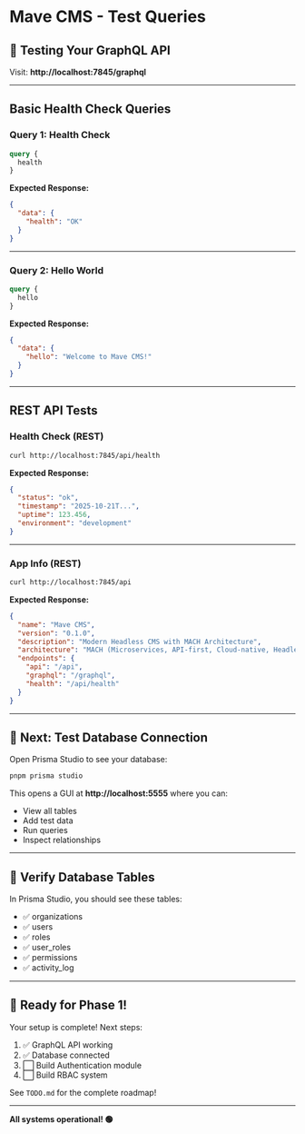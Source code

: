 # Mave CMS - Test Queries

## 🧪 Testing Your GraphQL API

Visit: **http://localhost:7845/graphql**

---

## Basic Health Check Queries

### Query 1: Health Check

```graphql
query {
  health
}
```

**Expected Response:**

```json
{
  "data": {
    "health": "OK"
  }
}
```

---

### Query 2: Hello World

```graphql
query {
  hello
}
```

**Expected Response:**

```json
{
  "data": {
    "hello": "Welcome to Mave CMS!"
  }
}
```

---

## REST API Tests

### Health Check (REST)

```bash
curl http://localhost:7845/api/health
```

**Expected Response:**

```json
{
  "status": "ok",
  "timestamp": "2025-10-21T...",
  "uptime": 123.456,
  "environment": "development"
}
```

---

### App Info (REST)

```bash
curl http://localhost:7845/api
```

**Expected Response:**

```json
{
  "name": "Mave CMS",
  "version": "0.1.0",
  "description": "Modern Headless CMS with MACH Architecture",
  "architecture": "MACH (Microservices, API-first, Cloud-native, Headless)",
  "endpoints": {
    "api": "/api",
    "graphql": "/graphql",
    "health": "/api/health"
  }
}
```

---

## 🎯 Next: Test Database Connection

Open Prisma Studio to see your database:

```bash
pnpm prisma studio
```

This opens a GUI at **http://localhost:5555** where you can:

- View all tables
- Add test data
- Run queries
- Inspect relationships

---

## 🧪 Verify Database Tables

In Prisma Studio, you should see these tables:

- ✅ organizations
- ✅ users
- ✅ roles
- ✅ user_roles
- ✅ permissions
- ✅ activity_log

---

## 🚀 Ready for Phase 1!

Your setup is complete! Next steps:

1. ✅ GraphQL API working
2. ✅ Database connected
3. ⬜ Build Authentication module
4. ⬜ Build RBAC system

See `TODO.md` for the complete roadmap!

---

**All systems operational! 🟢**
